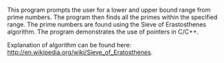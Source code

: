 This program prompts the user for a lower and upper bound range from prime numbers. The program then finds all
the primes within the specified range. The prime numbers are found using the Sieve of Erastosthenes algorithm.
The program demonstrates the use of pointers in C/C++.

Explanation of algorithm can be found here: http://en.wikipedia.org/wiki/Sieve_of_Eratosthenes.
